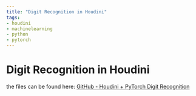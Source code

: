 ```yaml
---
title: "Digit Recognition in Houdini"
tags:
- houdini
- machinelearning
- python
- pytorch
---
```


# Digit Recognition in Houdini

the files can be found here: [GitHub - Houdini + PyTorch Digit Recognition](https://github.com/jakobringler/houdini_pytorch_digitrecognition)